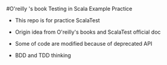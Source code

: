 #O'reilly 's book Testing in Scala Example Practice

- This repo is for practice ScalaTest

- Origin idea from O'reilly's books and ScalaTest official doc

- Some of code are modified because of deprecated API

- BDD and TDD thinking


